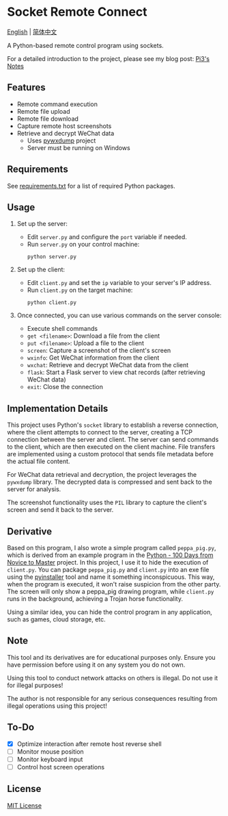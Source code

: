# Socket Remote Connect

[English](README.md) | [简体中文](README_CN.md)

A Python-based remote control program using sockets.

For a detailed introduction to the project, please see my blog post: [Pi3's Notes](https://blog.pi3.fun/post/2023/11/%E5%9F%BA%E4%BA%8Esocket%E7%9A%84%E8%BF%9C%E7%A8%8B%E6%8E%A7%E5%88%B6%E7%A8%8B%E5%BA%8F/)

## Features

- Remote command execution
- Remote file upload
- Remote file download
- Capture remote host screenshots
- Retrieve and decrypt WeChat data
  - Uses [pywxdump](https://github.com/xaoyaoo/PyWxDump) project
  - Server must be running on Windows

## Requirements

See [requirements.txt](requirements.txt) for a list of required Python packages.

## Usage

1. Set up the server:
   - Edit `server.py` and configure the `port` variable if needed.
   - Run `server.py` on your control machine:
     ```
     python server.py
     ```

2. Set up the client:
   - Edit `client.py` and set the `ip` variable to your server's IP address.
   - Run `client.py` on the target machine:
     ```
     python client.py
     ```

3. Once connected, you can use various commands on the server console:
   - Execute shell commands
   - `get <filename>`: Download a file from the client
   - `put <filename>`: Upload a file to the client
   - `screen`: Capture a screenshot of the client's screen
   - `wxinfo`: Get WeChat information from the client
   - `wxchat`: Retrieve and decrypt WeChat data from the client
   - `flask`: Start a Flask server to view chat records (after retrieving WeChat data)
   - `exit`: Close the connection

## Implementation Details

This project uses Python's `socket` library to establish a reverse connection, where the client attempts to connect to the server, creating a TCP connection between the server and client. The server can send commands to the client, which are then executed on the client machine. File transfers are implemented using a custom protocol that sends file metadata before the actual file content.

For WeChat data retrieval and decryption, the project leverages the `pywxdump` library. The decrypted data is compressed and sent back to the server for analysis.

The screenshot functionality uses the `PIL` library to capture the client's screen and send it back to the server.

## Derivative

Based on this program, I also wrote a simple program called `peppa_pig.py`, which is derived from an example program in the [Python - 100 Days from Novice to Master](https://github.com/Pi3-l22/Python-Learn) project. In this project, I use it to hide the execution of `client.py`. You can package `peppa_pig.py` and `client.py` into an exe file using the [pyinstaller](https://pyinstaller.org/en/stable/) tool and name it something inconspicuous. This way, when the program is executed, it won't raise suspicion from the other party. The screen will only show a peppa_pig drawing program, while `client.py` runs in the background, achieving a Trojan horse functionality.

Using a similar idea, you can hide the control program in any application, such as games, cloud storage, etc.

## Note

This tool and its derivatives are for educational purposes only. Ensure you have permission before using it on any system you do not own.

Using this tool to conduct network attacks on others is illegal. Do not use it for illegal purposes!

The author is not responsible for any serious consequences resulting from illegal operations using this project!

## To-Do

- [X] Optimize interaction after remote host reverse shell
- [ ] Monitor mouse position
- [ ] Monitor keyboard input
- [ ] Control host screen operations

## License

[MIT License](LICENSE)
